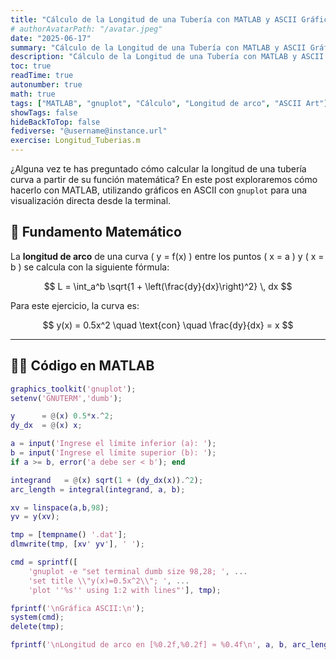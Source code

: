 ```yaml
---
title: "Cálculo de la Longitud de una Tubería con MATLAB y ASCII Gráficos"
# authorAvatarPath: "/avatar.jpeg"
date: "2025-06-17"
summary: "Cálculo de la Longitud de una Tubería con MATLAB y ASCII Gráficos"
description: "Cálculo de la Longitud de una Tubería con MATLAB y ASCII Gráficos"
toc: true
readTime: true
autonumber: true
math: true
tags: ["MATLAB", "gnuplot", "Cálculo", "Longitud de arco", "ASCII Art"]
showTags: false
hideBackToTop: false
fediverse: "@username@instance.url"
exercise: Longitud_Tuberias.m
---
```


¿Alguna vez te has preguntado cómo calcular la longitud de una tubería curva a partir de su función matemática? En este post exploraremos cómo hacerlo con MATLAB, utilizando gráficos en ASCII con `gnuplot` para una visualización directa desde la terminal.

## 🧮 Fundamento Matemático

La **longitud de arco** de una curva \( y = f(x) \) entre los puntos \( x = a \) y \( x = b \) se calcula con la siguiente fórmula:

$$
L = \int_a^b \sqrt{1 + \left(\frac{dy}{dx}\right)^2} \, dx
$$

Para este ejercicio, la curva es:

$$
y(x) = 0.5x^2 \quad \text{con} \quad \frac{dy}{dx} = x
$$

---

## 🧑‍💻 Código en MATLAB

```matlab
graphics_toolkit('gnuplot');
setenv('GNUTERM','dumb');

y      = @(x) 0.5*x.^2;
dy_dx  = @(x) x;

a = input('Ingrese el límite inferior (a): ');
b = input('Ingrese el límite superior (b): ');
if a >= b, error('a debe ser < b'); end

integrand   = @(x) sqrt(1 + (dy_dx(x)).^2);
arc_length = integral(integrand, a, b);

xv = linspace(a,b,98);
yv = y(xv);

tmp = [tempname() '.dat'];
dlmwrite(tmp, [xv' yv'], ' ');

cmd = sprintf([
    'gnuplot -e "set terminal dumb size 98,28; ', ...
    'set title \\"y(x)=0.5x^2\\"; ', ...
    'plot ''%s'' using 1:2 with lines"'], tmp);

fprintf('\nGráfica ASCII:\n');
system(cmd);
delete(tmp);

fprintf('\nLongitud de arco en [%0.2f,%0.2f] ≈ %0.4f\n', a, b, arc_length);